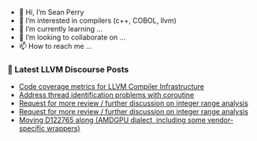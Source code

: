 - 👋 Hi, I’m Sean Perry
- 👀 I’m interested in compilers (c++, COBOL, llvm)
- 🌱 I’m currently learning ...
- 💞️ I’m looking to collaborate on ...
- 📫 How to reach me ...

<!---
s66perry/s66perry is a ✨ special ✨ repository because its `README.md` (this file) appears on your GitHub profile.
You can click the Preview link to take a look at your changes.
--->
### 📕 Latest LLVM Discourse Posts

<!-- DISCOURSE-LLVM:START -->
- [Code coverage metrics for LLVM Compiler Infrastructure](https://discourse.llvm.org/t/code-coverage-metrics-for-llvm-compiler-infrastructure/61877?page=2#post_25)
- [Address thread identification problems with coroutine](https://discourse.llvm.org/t/address-thread-identification-problems-with-coroutine/62015?page=2#post_32)
- [Request for more review / further discussion on integer range analysis](https://discourse.llvm.org/t/request-for-more-review-further-discussion-on-integer-range-analysis/62318#post_4)
- [Request for more review / further discussion on integer range analysis](https://discourse.llvm.org/t/request-for-more-review-further-discussion-on-integer-range-analysis/62318#post_3)
- [Moving D122765 along &lpar;AMDGPU dialect, including some vendor-specific wrappers&rpar;](https://discourse.llvm.org/t/moving-d122765-along-amdgpu-dialect-including-some-vendor-specific-wrappers/62319#post_1)
<!-- DISCOURSE-LLVM:END -->
